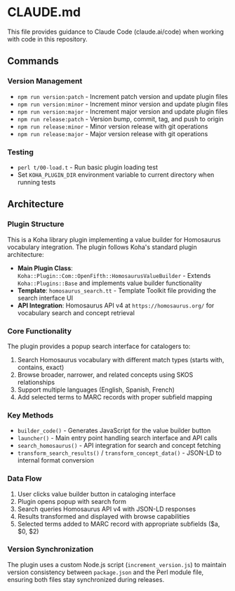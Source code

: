 # CLAUDE.md

This file provides guidance to Claude Code (claude.ai/code) when working with code in this repository.

## Commands

### Version Management
- `npm run version:patch` - Increment patch version and update plugin files
- `npm run version:minor` - Increment minor version and update plugin files  
- `npm run version:major` - Increment major version and update plugin files
- `npm run release:patch` - Version bump, commit, tag, and push to origin
- `npm run release:minor` - Minor version release with git operations
- `npm run release:major` - Major version release with git operations

### Testing
- `perl t/00-load.t` - Run basic plugin loading test
- Set `KOHA_PLUGIN_DIR` environment variable to current directory when running tests

## Architecture

### Plugin Structure
This is a Koha library plugin implementing a value builder for Homosaurus vocabulary integration. The plugin follows Koha's standard plugin architecture:

- **Main Plugin Class**: `Koha::Plugin::Com::OpenFifth::HomosaurusValueBuilder` - Extends `Koha::Plugins::Base` and implements value builder functionality
- **Template**: `homosaurus_search.tt` - Template Toolkit file providing the search interface UI
- **API Integration**: Homosaurus API v4 at `https://homosaurus.org/` for vocabulary search and concept retrieval

### Core Functionality
The plugin provides a popup search interface for catalogers to:
1. Search Homosaurus vocabulary with different match types (starts with, contains, exact)
2. Browse broader, narrower, and related concepts using SKOS relationships
3. Support multiple languages (English, Spanish, French) 
4. Add selected terms to MARC records with proper subfield mapping

### Key Methods
- `builder_code()` - Generates JavaScript for the value builder button
- `launcher()` - Main entry point handling search interface and API calls
- `search_homosaurus()` - API integration for search and concept fetching
- `transform_search_results()` / `transform_concept_data()` - JSON-LD to internal format conversion

### Data Flow
1. User clicks value builder button in cataloging interface
2. Plugin opens popup with search form
3. Search queries Homosaurus API v4 with JSON-LD responses
4. Results transformed and displayed with browse capabilities
5. Selected terms added to MARC record with appropriate subfields ($a, $0, $2)

### Version Synchronization
The plugin uses a custom Node.js script (`increment_version.js`) to maintain version consistency between `package.json` and the Perl module file, ensuring both files stay synchronized during releases.